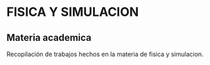 # FISICA Y SIMULACION
## Materia academica

Recopilación de trabajos hechos en la materia de fisica y simulacion.
